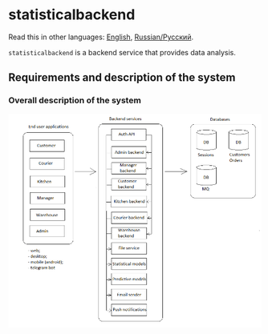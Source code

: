 # statisticalbackend

Read this in other languages: [English](statisticalbackend.md), [Russian/Русский](statisticalbackend.ru.md). 

`statisticalbackend` is a backend service that provides data analysis.

## Requirements and description of the system

### Overall description of the system 

![system_overall](../img/system_overall.png)
